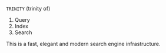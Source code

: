 `TRINITY`  (trinity of)

1. Query
2. Index
3. Search

This is a fast, elegant and modern search engine infrastructure.
